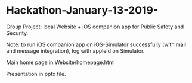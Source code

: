 # Hackathon-January-13-2019-
Group Project: local Website + iOS companion app for Public Safety and Security. 


Note: to run iOS companion app on iOS-Simulator successfully (with mail and message integration), log with appleId on Simulator.

Main home page in Website/homepage.html


Presentation in pptx file.
